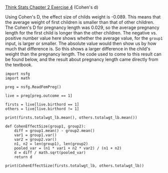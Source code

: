 [Think Stats Chapter 2 Exercise 4](http://greenteapress.com/thinkstats2/html/thinkstats2003.html#toc24) (Cohen's d)

Using Cohen's D, the effect size of childs weight is -0.089.  This means that the average weight of first children is smaller than that of other children. The Cohen's D for pregnancy length was 0.029, so the average pregnancy length for the first child is longer than the other children.  The negative vs. positive number value here shows whether the average value, for the `group1` input, is larger or smaller.  The absolute value would then show us by how much that difference is.  So this shows a larger difference in the child's weight than the pregnancy length.  The code used to come to this result can be found below, and the result about pregnancy length came directly from the textbook. 
``` {python}
import nsfg
import math

preg = nsfg.ReadFemPreg()

live = preg[preg.outcome == 1]

firsts = live[live.birthord == 1] 
others = live[live.birthord != 1]

print(firsts.totalwgt_lb.mean(), others.totalwgt_lb.mean())

def CohenEffectSize(group1, group2): 
    diff = group1.mean() - group2.mean()
    var1 = group1.var()
    var2 = group2.var()
    n1, n2 = len(group1), len(group2)
    pooled_var = (n1 * var1 + n2 * var2) / (n1 + n2) 
    d = diff / math.sqrt(pooled_var)
    return d

print(CohenEffectSize(firsts.totalwgt_lb, others.totalwgt_lb))
```
